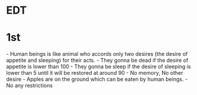 # EDT

# 1st

<Human beings>
- Human beings is like animal who accords only two desires (the desire of appetite and sleeping) for their acts.
- They gonna be dead if the desire of appetite is lower than 100
- They gonna be sleep if the desire of sleeping is lower than 5 until it will be restored at around 90
- No memory, No other desire
  
<Environment>
- Apples are on the ground which can be eaten by human beings.

<Community>
- No any restrictions
